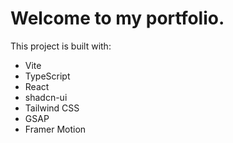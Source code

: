 # Welcome to my portfolio.

This project is built with:

- Vite
- TypeScript
- React
- shadcn-ui
- Tailwind CSS
- GSAP
- Framer Motion
